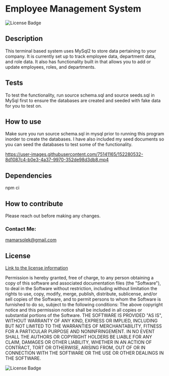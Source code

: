 # Employee Management System 

![License Badge](https://img.shields.io/badge/license-MIT-blue.svg)

## Description
This terminal based system uses MySql2 to store data pertaining to your company. It is currently set up to track employee data, department data, and role data. It also has functionality built in that allows you to add or update employees, roles, and departments.

## Tests
To test the functionality, run source schema.sql and source seeds.sql in MySql first to ensure the databases are created and seeded with fake data for you to test on.

## How to use
Make sure you run source schema.sql in mysql prior to running this program inorder to create the databases. I have also included my seed documents so you can seed the databases to test some of the functionality.


https://user-images.githubusercontent.com/75141165/152280532-8d1087c4-b0e3-4a37-9970-352de98d3db8.mp4


## Dependencies
npm ci

## How to contribute
Please reach out before making any changes. 

### Contact Me:
mamarsolek@gmail.com 




## License
[Link to the license information](https://opensource.org/licenses/MIT)

Permission is hereby granted, free of charge, to any person obtaining a copy of this software and associated documentation files (the "Software"), to deal in the Software without restriction, including without limitation the rights to use, copy, modify, merge, publish, distribute, sublicense, and/or sell copies of the Software, and to permit persons to whom the Software is furnished to do so, subject to the following conditions: 
The above copyright notice and this permission notice shall be included in all copies or substantial portions of the Software. 
 THE SOFTWARE IS PROVIDED "AS IS", WITHOUT WARRANTY OF ANY KIND, EXPRESS OR IMPLIED, INCLUDING BUT NOT LIMITED TO THE WARRANTIES OF MERCHANTABILITY, FITNESS FOR A PARTICULAR PURPOSE AND NONINFRINGEMENT. IN NO EVENT SHALL THE AUTHORS OR COPYRIGHT HOLDERS BE LIABLE FOR ANY CLAIM, DAMAGES OR OTHER LIABILITY, WHETHER IN AN ACTION OF CONTRACT, TORT OR OTHERWISE, ARISING FROM, OUT OF OR IN CONNECTION WITH THE SOFTWARE OR THE USE OR OTHER DEALINGS IN THE SOFTWARE.

![License Badge](https://img.shields.io/badge/license-MIT-blue.svg)
